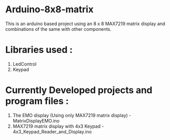 # Arduino-8x8-matrix
This is an arduino based project using an 8 x 8 MAX7219 matrix display and combinations of the same with other components.

# Libraries used :
1. LedControl
2. Keypad

# Currently Developed projects and program files :
1. The EMO display (Using only MAX7219 matrix display) - MatrixDisplayEMO.ino
2. MAX7219 matrix display with 4x3 Keypad - 4x3_Keypad_Reader_and_Display.ino
